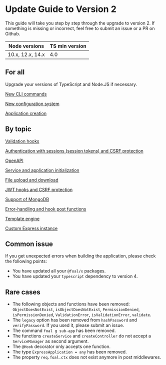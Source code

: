 # Update Guide to Version 2

This guide will take you step by step through the upgrade to version 2. If something is missing or incorrect, feel free to submit an issue or a PR on Github.

| Node versions | TS min version |
| --- | --- |
| 10.x, 12.x, 14.x | 4.0 |

## For all

Upgrade your versions of TypeScript and Node.JS if necessary.

[New CLI commands](./cli-commands.md)

[New configuration system](./config-system.md)

[Application creation](./application-creation.md)

## By topic

[Validation hooks](./validation-hooks.md)

[Authentication with sessions (session tokens) and CSRF protection](./session-tokens.md)

[OpenAPI](./openapi.md)

[Service and application initialization](./service-and-app-initialization.md)

[File upload and download](./file-upload-and-download.md)

[JWT hooks and CSRF protection](./jwt-and-csrf.md)

[Support of MongoDB](./mongodb.md)

[Error-handling and hook post functions](./error-handling.md)

[Template engine](./template-engine.md)

[Custom Express instance](./custom-express-instance.md)

## Common issue

If you get unexpected errors when building the application, please check the following points:
* You have updated all your `@foal/x` packages.
* You have updated your `typescript` dependency to version 4.

## Rare cases

* The following objects and functions have been removed: `ObjectDoesNotExist`, `isObjectDoesNotExist`, `PermissionDenied`, `isPermissionDenied`, `ValidationError`, `isValidationError`, `validate`.
* The `legacy` option has been removed from `hashPassword` and `verifyPassword`. If you used it, please submit an issue.
* The command `foal g sub-app` has been removed.
* The functions `createService` and `createController` do not accept a `ServiceManager` as second argument.
* The `@Hook` decorator only accepts one function.
* The type `ExpressApplication = any` has been removed.
* The property `req.foal.ctx` does not exist anymore in post middlewares.